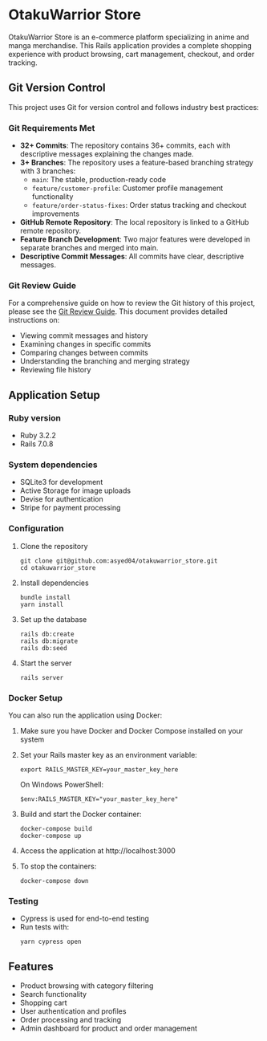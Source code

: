 # OtakuWarrior Store

OtakuWarrior Store is an e-commerce platform specializing in anime and manga merchandise. This Rails application provides a complete shopping experience with product browsing, cart management, checkout, and order tracking.

## Git Version Control

This project uses Git for version control and follows industry best practices:

### Git Requirements Met

- **32+ Commits**: The repository contains 36+ commits, each with descriptive messages explaining the changes made.
- **3+ Branches**: The repository uses a feature-based branching strategy with 3 branches:
  - `main`: The stable, production-ready code
  - `feature/customer-profile`: Customer profile management functionality
  - `feature/order-status-fixes`: Order status tracking and checkout improvements
- **GitHub Remote Repository**: The local repository is linked to a GitHub remote repository.
- **Feature Branch Development**: Two major features were developed in separate branches and merged into main.
- **Descriptive Commit Messages**: All commits have clear, descriptive messages.

### Git Review Guide

For a comprehensive guide on how to review the Git history of this project, please see the [Git Review Guide](GIT_REVIEW_GUIDE.md). This document provides detailed instructions on:

- Viewing commit messages and history
- Examining changes in specific commits
- Comparing changes between commits
- Understanding the branching and merging strategy
- Reviewing file history

## Application Setup

### Ruby version
- Ruby 3.2.2
- Rails 7.0.8

### System dependencies
- SQLite3 for development
- Active Storage for image uploads
- Devise for authentication
- Stripe for payment processing

### Configuration
1. Clone the repository
   ```
   git clone git@github.com:asyed04/otakuwarrior_store.git
   cd otakuwarrior_store
   ```

2. Install dependencies
   ```
   bundle install
   yarn install
   ```

3. Set up the database
   ```
   rails db:create
   rails db:migrate
   rails db:seed
   ```

4. Start the server
   ```
   rails server
   ```

### Docker Setup
You can also run the application using Docker:

1. Make sure you have Docker and Docker Compose installed on your system

2. Set your Rails master key as an environment variable:
   ```
   export RAILS_MASTER_KEY=your_master_key_here
   ```
   On Windows PowerShell:
   ```
   $env:RAILS_MASTER_KEY="your_master_key_here"
   ```

3. Build and start the Docker container:
   ```
   docker-compose build
   docker-compose up
   ```

4. Access the application at http://localhost:3000

5. To stop the containers:
   ```
   docker-compose down
   ```

### Testing
- Cypress is used for end-to-end testing
- Run tests with:
  ```
  yarn cypress open
  ```

## Features

- Product browsing with category filtering
- Search functionality
- Shopping cart
- User authentication and profiles
- Order processing and tracking
- Admin dashboard for product and order management

